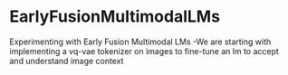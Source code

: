 # EarlyFusionMultimodalLMs
Experimenting with Early Fusion Multimodal LMs
-We are starting with implementing a vq-vae tokenizer on images to fine-tune an lm to accept and understand image context
